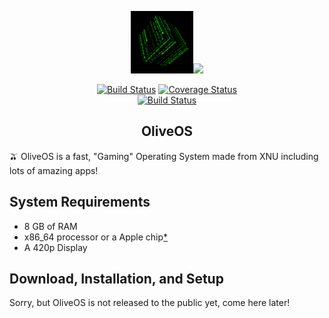 <p align="center"><a href="https://sites.google.com/view/oliveos/home?authuser=0" target="_blank" rel="noopener noreferrer"><img width="100" src="https://raw.githubusercontent.com/OliveOS-Fin/.github/main/profile/logo.gif" alt="Logo"><img height="100" width="auto" src="https://cdn.discordapp.com/attachments/901369443718926357/990300849727217694/image2vector_1.svg"></a></p>

<p align="center">
  <a href="https://circleci.com/gh/OliveOS-Fin/OliveOS/tree/dev"><img src="https://img.shields.io/circleci/project/github/OliveOS-Fin/OliveOS/dev.svg?sanitize=true" alt="Build Status"></a>
  <a href="https://codecov.io/github/OliveOS-Fin/OliveOS?branch=dev"><img src="https://img.shields.io/codecov/c/github/OliveOS-Fin/OliveOS/dev.svg?sanitize=true" alt="Coverage Status"></a>
  <br>
  <a href="https://app.saucelabs.com/builds/50f8372d79f743a3b25fb6ca4851ca4c"><img src="https://app.saucelabs.com/buildstatus/OliveOS-Fin" alt="Build Status"></a>
</p>

<h2 align="center">OliveOS</h2>
🫒 OliveOS is a fast, "Gaming" Operating System made from XNU including lots of amazing apps!

## System Requirements

 - 8 GB of RAM
 - x86_64 processor or a Apple chip<a href="oliveos-fin.github.io/processors#arm64">*</a>
 - A 420p Display

## Download, Installation, and Setup

Sorry, but OliveOS is not released to the public yet, come here later!
